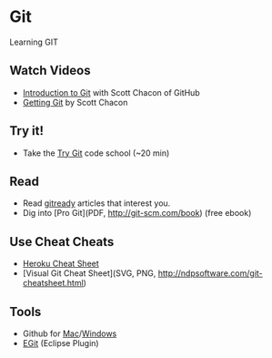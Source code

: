 Git
===

Learning GIT

Watch Videos
------------
* [Introduction to Git](http://www.youtube.com/watch?v=ZDR433b0HJY) with Scott Chacon of GitHub
* [Getting Git](http://vimeo.com/14629850) by Scott Chacon

Try it!
-------
* Take the [Try Git](http://try.github.com/levels/1/challenges/1) code school (~20 min)

Read
---------
* Read [gitready](http://gitready.com) articles that interest you.
* Dig into [Pro Git](PDF, http://git-scm.com/book) (free ebook)

Use Cheat Cheats
----------------
* [Heroku Cheat Sheet](https://na1.salesforce.com/help/doc/en/salesforce_git_developer_cheatsheet.pdf)
* [Visual Git Cheat Sheet](SVG, PNG, http://ndpsoftware.com/git-cheatsheet.html)

Tools
-----
* Github for [Mac](http://mac.github.com/)/[Windows](http://windows.github.com/)
* [EGit](http://www.eclipse.org/egit/download/) (Eclipse Plugin)